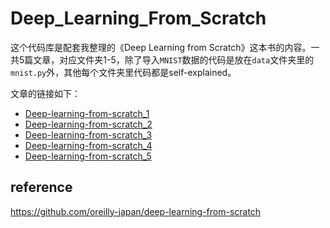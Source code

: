 # Deep_Learning_From_Scratch

这个代码库是配套我整理的《Deep  Learning from Scratch》这本书的内容。一共5篇文章，对应文件夹1-5，除了导入`MNIST`数据的代码是放在`data`文件夹里的`mnist.py`外，其他每个文件夹里代码都是self-explained。

文章的链接如下：

- [Deep-learning-from-scratch_1](https://leyuanheart.github.io/2021/02/13/Deep-learning-from-scratch_1/)
- [Deep-learning-from-scratch_2](https://leyuanheart.github.io/2021/02/13/Deep-learning-from-scratch_2/)
- [Deep-learning-from-scratch_3](https://leyuanheart.github.io/2021/02/13/Deep-learning-from-scratch_3/)
- [Deep-learning-from-scratch_4](https://leyuanheart.github.io/2021/02/13/Deep-learning-from-scratch_4/)
- [Deep-learning-from-scratch_5](https://leyuanheart.github.io/2021/02/13/Deep-learning-from-scratch_5/)

## reference

https://github.com/oreilly-japan/deep-learning-from-scratch